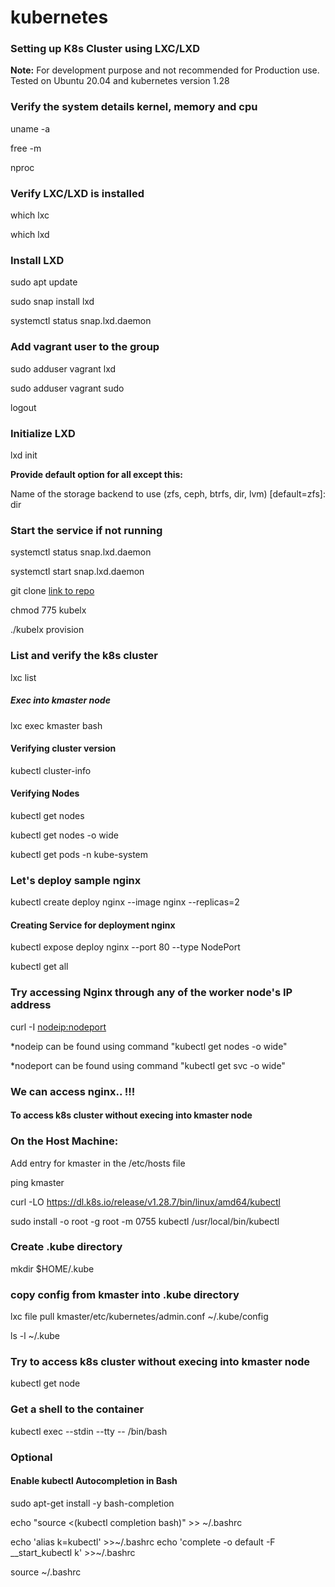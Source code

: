 # kubernetes

### Setting up K8s Cluster using LXC/LXD 
**Note:** For development purpose and not recommended for Production use. Tested on Ubuntu 20.04 and kubernetes version 1.28

### Verify the system details kernel, memory and cpu 
uname -a

free -m

nproc

### Verify LXC/LXD is installed
which lxc

which lxd

### Install LXD
sudo apt update

sudo snap install lxd

systemctl status snap.lxd.daemon

### Add vagrant user to the group
sudo adduser vagrant lxd

sudo adduser vagrant sudo

logout

### Initialize LXD
lxd init

**Provide default option for all except this:**

Name of the storage backend to use (zfs, ceph, btrfs, dir, lvm) [default=zfs]: dir

### Start the service if not running
systemctl status snap.lxd.daemon

systemctl start snap.lxd.daemon

git clone [link to repo](https://github.com/Anoopdharan1/kubernetes)

chmod 775 kubelx

./kubelx provision

### List and verify the k8s cluster
lxc list

##### Exec into kmaster node

lxc exec kmaster bash

#### Verifying cluster version
kubectl cluster-info

#### Verifying Nodes
kubectl get nodes

kubectl get nodes -o wide

kubectl get pods -n kube-system

### Let's deploy sample nginx 
kubectl create deploy nginx --image nginx --replicas=2

#### Creating Service for deployment nginx
kubectl expose deploy nginx --port 80 --type NodePort

kubectl get all

### Try accessing Nginx through any of the worker node's IP address

curl -I <nodeip:nodeport>

*nodeip can be found using command "kubectl get nodes -o wide"

*nodeport can be found using command "kubectl get svc -o wide"

### We can access nginx.. !!!

#### To access k8s cluster without execing into kmaster node
### On the Host Machine:
Add entry for kmaster in the /etc/hosts file

ping kmaster

curl -LO https://dl.k8s.io/release/v1.28.7/bin/linux/amd64/kubectl

sudo install -o root -g root -m 0755 kubectl /usr/local/bin/kubectl

### Create .kube directory
mkdir $HOME/.kube

### copy config from kmaster into .kube directory
lxc file pull kmaster/etc/kubernetes/admin.conf  ~/.kube/config

ls -l ~/.kube

### Try to access k8s cluster without execing into kmaster node
kubectl get node

### Get a shell to the container
kubectl exec --stdin --tty <podname> -- /bin/bash

### Optional
#### Enable kubectl Autocompletion in Bash

sudo apt-get install -y bash-completion

echo "source <(kubectl completion bash)" >> ~/.bashrc

echo 'alias k=kubectl' >>~/.bashrc
echo 'complete -o default -F __start_kubectl k' >>~/.bashrc

source ~/.bashrc
